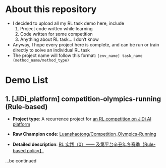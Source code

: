 # About this repository

- I decided to upload all my RL task demo here, include
  1. Project code written while learning
  2. Code written for some competition
  3. Anything about RL task... I don‘t know
- Anyway, I hope every project here is complete, and can be run or train directly to solve an individual RL task
- The project name will follow this format: `[env_name] task_name (method_name/method_type)`



# Demo List

## 1. [JiDi_platform] competition-olympics-running (Rule-based)

- **Project type**: A recurrence project for [an RL competition on JiDi AI platform](http://www.jidiai.cn/compete_detail?compete=12)
- **Raw Champion code**: [Luanshaotong/Competition_Olympics-Running](https://gitee.com/luanshaotong/competition-olympics-running/blob/lst/olympics/submission.py)

- **Detailed description**: [RL 实践（0）—— 及第平台辛丑年冬赛季【Rule-based policy】](https://blog.csdn.net/wxc971231/article/details/125438242)





...be continued